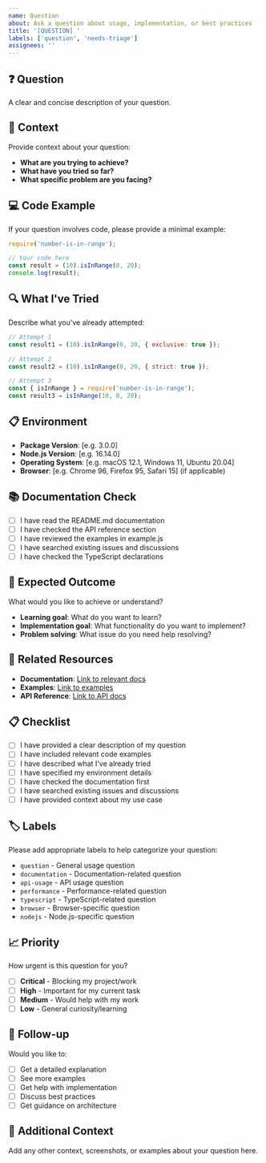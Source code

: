 ```yaml
---
name: Question
about: Ask a question about usage, implementation, or best practices
title: '[QUESTION] '
labels: ['question', 'needs-triage']
assignees: ''
---
```


## ❓ Question

A clear and concise description of your question.

## 📝 Context

Provide context about your question:

- **What are you trying to achieve?**
- **What have you tried so far?**
- **What specific problem are you facing?**

## 💻 Code Example

If your question involves code, please provide a minimal example:

```javascript
require('number-is-in-range');

// Your code here
const result = (10).isInRange(0, 20);
console.log(result);
```

## 🔍 What I've Tried

Describe what you've already attempted:

```javascript
// Attempt 1
const result1 = (10).isInRange(0, 20, { exclusive: true });

// Attempt 2
const result2 = (10).isInRange(0, 20, { strict: true });

// Attempt 3
const { isInRange } = require('number-is-in-range');
const result3 = isInRange(10, 0, 20);
```

## 📋 Environment

- **Package Version**: [e.g. 3.0.0]
- **Node.js Version**: [e.g. 16.14.0]
- **Operating System**: [e.g. macOS 12.1, Windows 11, Ubuntu 20.04]
- **Browser**: [e.g. Chrome 96, Firefox 95, Safari 15] (if applicable)

## 📚 Documentation Check

- [ ] I have read the README.md documentation
- [ ] I have checked the API reference section
- [ ] I have reviewed the examples in example.js
- [ ] I have searched existing issues and discussions
- [ ] I have checked the TypeScript declarations

## 🎯 Expected Outcome

What would you like to achieve or understand?

- **Learning goal**: What do you want to learn?
- **Implementation goal**: What functionality do you want to implement?
- **Problem solving**: What issue do you need help resolving?

## 🔗 Related Resources

- **Documentation**: [Link to relevant docs](https://github.com/Priyanshujindal/number-is-in-range#readme)
- **Examples**: [Link to examples](https://github.com/Priyanshujindal/number-is-in-range/blob/main/example.js)
- **API Reference**: [Link to API docs](https://github.com/Priyanshujindal/number-is-in-range#api-reference)

## 📋 Checklist

- [ ] I have provided a clear description of my question
- [ ] I have included relevant code examples
- [ ] I have described what I've already tried
- [ ] I have specified my environment details
- [ ] I have checked the documentation first
- [ ] I have searched existing issues and discussions
- [ ] I have provided context about my use case

## 🏷️ Labels

Please add appropriate labels to help categorize your question:
- `question` - General usage question
- `documentation` - Documentation-related question
- `api-usage` - API usage question
- `performance` - Performance-related question
- `typescript` - TypeScript-related question
- `browser` - Browser-specific question
- `nodejs` - Node.js-specific question

## 📈 Priority

How urgent is this question for you?

- [ ] **Critical** - Blocking my project/work
- [ ] **High** - Important for my current task
- [ ] **Medium** - Would help with my work
- [ ] **Low** - General curiosity/learning

## 🤝 Follow-up

Would you like to:

- [ ] Get a detailed explanation
- [ ] See more examples
- [ ] Get help with implementation
- [ ] Discuss best practices
- [ ] Get guidance on architecture

## 📝 Additional Context

Add any other context, screenshots, or examples about your question here. 